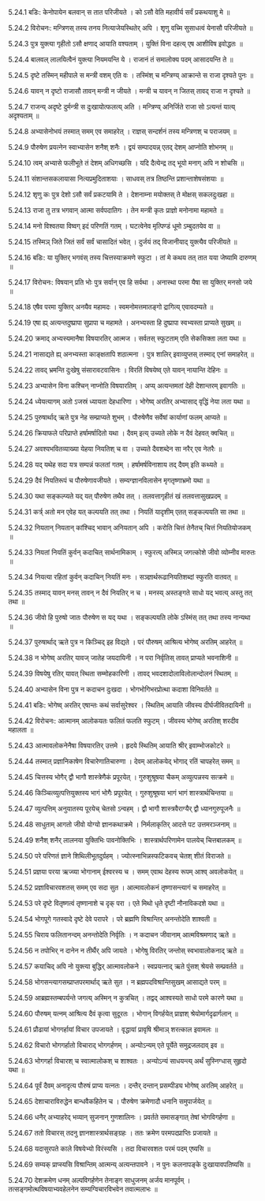 5.24.1
बडिः:
केनोपायेन बलवान् स तात परिजीयते ।
को ऽसौ वेति महावीर्य सर्वं प्रकथयाशु मे ॥


5.24.2
विरोचनः:
मन्त्रिणस् तस्य तनय नित्याजेयस्थितेर् अपि ।
शृणु वच्मि सुसाधत्वं येनासौ परिजीयते ॥


5.24.3
पुत्र युक्त्या गृहीतो ऽसौ क्षणाद् आयाति वश्यताम् ।
युक्तिं विना दहत्य् एष आशीविष इवोद्धतः ॥


5.24.4
बालवल् लालयित्वैनं युक्त्या नियमयन्ति ये ।
राजानं तं समालोक्य पदम् आसादयन्ति ते ॥


5.24.5
दृष्टे तस्मिन् महीपाले स मन्त्री वशम् एति वः ।
तस्मिंश् च मन्त्रिण्य् आक्रान्ते स राजा दृश्यते पुनः ॥


5.24.6
यावन् न दृष्टो राजासौ तावन् मन्त्री न जीयते ।
मन्त्री च यावन् न जितस् तावद् राजा न दृश्यते ॥


5.24.7
राजन्य् अदृष्टे दुर्मन्त्री स दुःखायोत्फलत्य् अति ।
मन्त्रिण्य् अनिर्जिते राजा सो ऽत्यन्तं यात्य् अदृश्यताम् ॥


5.24.8
अभ्यासेनोभयं तस्मात् समम् एव समाहरेत् ।
राज्ञस् सन्दर्शनं तस्य मन्त्रिणश् च पराजयम् ॥


5.24.9
पौरुषेण प्रयत्नेन स्वाभ्यासेन शनैश् शनैः ।
द्वयं सम्पादयन्न् एतद् देशम् आप्नोति शोभनम् ॥


5.24.10
त्वम् अभ्यासे फलीभूते तं देशम् अधिगच्छसि ।
यदि दैत्येन्द्र तद् भूयो मनाग् अपि न शोचसि ॥


5.24.11
संशान्तसकलायासा नित्यप्रमुदिताशयाः ।
साधवस् तत्र तिष्ठन्ति प्रशान्ताशेषसंशयाः ॥


5.24.12
शृणु कः पुत्र देशो ऽसौ सर्वं प्रकटयामि ते ।
देशनाम्ना मयोक्तस् ते मोक्षस् सकलदुःखहा ॥


5.24.13
राजा तु तत्र भगवान् आत्मा सर्वपदातिगः ।
तेन मन्त्री कृतः प्राज्ञो मनोनामा महामते ॥


5.24.14
मनो विश्वतया विष्वग् इदं परिणतिं गतम् ।
घटत्वेनेव मृत्पिण्डं धूमो ऽम्बुदतयेव वा ॥


5.24.15
तस्मिञ् जिते जितं सर्वं सर्वं चासादितं भवेत् ।
दुर्जयं तद् विजानीयाद् युक्त्यैव परिजीयते ॥


5.24.16
बडिः:
या युक्तिर् भगवंस् तस्य चित्तस्याक्रमणे स्फुटा ।
तां मे कथय तत् तात यया जेष्यामि दारुणम् ॥


5.24.17
विरोचनः:
विषयान् प्रति भोः पुत्र सर्वान् एव हि सर्वथा ।
अनास्था परमा यैषा सा युक्तिर् मनसो जये ॥


5.24.18
एषैव परमा युक्तिर् अनयैव महामदः ।
स्वमनोमत्तमातङ्गो द्रागित्य् एवावदम्यते ॥


5.24.19
एषा ह्य् अत्यन्तदुष्प्रापा सुप्रापा च महामते ।
अनभ्यस्ता हि दुष्प्रापा स्वभ्यस्ता प्राप्यते सुखम् ॥


5.24.20
क्रमाद् अभ्यस्यमानैषा विषयारतिर् आत्मज ।
सर्वतस् स्फुटताम् एति सेकसिक्ता लता यथा ॥


5.24.21
नासाद्यते ह्य् अनभ्यस्ता काङ्क्षतापि शठात्मना ।
पुत्र शालिर् इवाव्युप्तस् तस्माद् एनां समाहरेत् ॥


5.24.22
तावद् भ्रमन्ति दुःखेषु संसारावटवासिनः ।
विरतिं विषयेष्व् एते यावन् नायान्ति देहिनः ॥


5.24.23
अभ्यासेन विना कश्चिन् नाप्नोति विषयारतिम् ।
अप्य् अत्यन्तमतां देही देशान्तरम् इवागतिः ॥


5.24.24
ध्येयत्यागम् अतो ऽजस्रं ध्यायता देहधारिणा ।
भोगेष्व् अरतिर् अभ्यासाद् वृद्धिं नेया लता यथा ॥


5.24.25
पुरुषार्थाद् ऋते पुत्र नेह सम्प्राप्यते शुभम् ।
पौरुषेणैव सर्वेषां कार्याणां फलम् आप्यते ॥


5.24.26
क्रियाफले परिप्राप्ते हर्षामर्षादितो यथा ।
दैवम् इत्य् उच्यते लोके न दैवं देहवत् क्वचित् ॥


5.24.27
अवश्यभवितव्याख्या येहया नियतिश् च वा ।
उच्यते दैवशब्देन सा नरैर् एव नेतरैः ॥


5.24.28
यद् यथेह सदा यत्र सम्पन्नं फलतां गतम् ।
हर्षामर्षविनाशाय तद् दैवम् इति कथ्यते ॥


5.24.29
दैवं नियतिरूपं च पौरुषेणावजीयते ।
सम्यग्ज्ञानविलासेन मृगतृष्णाभ्रमो यथा ॥


5.24.30
यथा सङ्कल्प्यते यद् यत् पौरुषेण तथैव तत् ।
तलवत्तागृहीतं खं तलवत्तासुखप्रदम् ॥


5.24.31
कर्त्र् अतो मन एवेह यत् कल्पयति तत् तथा ।
नियतिं यादृशीम् एतत् सङ्कल्पयति सा तथा ॥


5.24.32
नियतान् नियतान् कांश्चिद् भावान् अनियतान् अपि ।
करोति चित्तं तेनैतच् चित्तं नियतियोजकम् ॥


5.24.33
नियतां नियतिं कुर्वन् कदाचित् सार्थनामिकाम् ।
स्फुरत्य् अस्मिञ् जगत्कोशे जीवो व्योम्नीव मारुतः ॥


5.24.34
नियत्या रहितां कुर्वन् कदाचिन् नियतिं मनः ।
सञ्ज्ञार्थरूढानियतिशब्दां स्फुरति वातवत् ॥


5.24.35
तस्माद् यावन् मनस् तावन् न दैवं नियतिर् न च ।
मनस्य् अस्तङ्गते साधो यद् भवत्य् अस्तु तत् तथा ॥


5.24.36
जीवो हि पुरुषो जातः पौरुषेण स यद् यथा ।
सङ्कल्पयति लोके ऽस्मिंस् तत् तथा तस्य नान्यथा ॥


5.24.37
पुरुषार्थाद् ऋते पुत्र न किञ्चिद् इह विद्यते ।
परं पौरुषम् आश्रित्य भोगेष्व् अरतिम् आहरेत् ॥


5.24.38
न भोगेष्व् अरतिर् यावज् जातेह जयदायिनी ।
न परा निर्वृतिस् तावत् प्राप्यते भवनाशिनी ॥


5.24.39
विषयेषु रतिर् यावत् स्थिता सम्मोहकारिणी ।
तावद् भवदशादोलाविलोलान्दोलनं स्थितम् ॥


5.24.40
अभ्यासेन विना पुत्र न कदाचन दुःखदा ।
भोगभोगिभरप्रोत्था कदाशा विनिवर्तते ॥


5.24.41
बडिः:
भोगेष्व् अरतिर् एषान्तः कथं सर्वासुरेश्वर ।
स्थितिम् आयाति जीवस्य दीर्घजीवितदायिनी ॥


5.24.42
विरोचनः:
आत्मानम् आलोकयतः फलितं फलति स्फुटम् ।
जीवस्य भोगेष्व् अरतिश् शरदीव महालता ॥


5.24.43
आत्मावलोकनेनैषा विषयारतिर् उत्तमे ।
हृदये स्थितिम् आयाति श्रीर् इवाम्भोजकोटरे ॥


5.24.44
तस्मात् प्रज्ञानिकाषेण विचारेणातिचारुणा ।
देवम् आलोकयेद् भोगाद् रतिं चापहरेत् समम् ॥


5.24.45
चित्तस्य भोगैर् द्वौ भागौ शास्त्रेणैकं प्रपूरयेत् ।
गुरुशुश्रूषया चैकम् अव्युत्पन्नस्य सत्क्रमे ॥


5.24.46
किञ्चित्व्युत्पत्तियुक्तस्य भागं भोगैः प्रपूरयेत् ।
गुरुशुश्रूषया भागं भागं शास्त्रार्थचिन्तया ॥


5.24.47
व्युत्पत्तिम् अनुयातस्य पूरयेच् चेतसो ऽन्वहम् ।
द्वौ भागौ शास्त्रवैराग्यैर् द्वौ ध्यानगुरुपूजनैः ॥


5.24.48
साधुताम् आगतो जीवो योग्यो ज्ञानकथाक्रमे ।
निर्मलाकृतिर् आदत्ते पट उत्तमरञ्जनाम् ॥


5.24.49
शनैश् शनैर् लालनया युक्तिभिः पावनोक्तिभिः ।
शास्त्रार्थपरिणामेन पालयेच् चित्तबालकम् ॥


5.24.50
परे परिणतं ज्ञाने शिथिलीभूतदुर्ग्रहम् ।
ज्योत्स्नाभिन्नस्फटिकवच् चेतश् शीतं विराजते ॥


5.24.51
प्रज्ञया परया ऋज्व्या भोगानाम् ईश्वरस्य च ।
समम् एवाथ देहस्य रूपम् आश्व् अवलोकयेत् ॥


5.24.52
प्रज्ञाविचारवशतस् समम् एव सदा सुत ।
आत्मावलोकनं तृष्णासन्त्यागं च समाहरेत् ॥


5.24.53
परे दृष्टे वितृष्णत्वं तृष्णानाशे च दृक् परा ।
एते मिथो धृते दृष्टी नौनाविकदशे यथा ॥


5.24.54
भोगपूगे गतस्वादे दृष्टे देवे परापरे ।
परे ब्रह्मणि विश्रान्तिर् अनन्तोदेति शाश्वती ॥


5.24.55
चिराय फलितानन्दम् अनन्तोदेति निर्वृतिः ।
न कदाचन जीवानाम् आत्मविश्रमणाद् ऋते ॥


5.24.56
न तपोभिर् न दानेन न तीर्थैर् अपि जायते ।
भोगेषु विरतिर् जन्तोस् स्वभावालोकनाद् ऋते ॥


5.24.57
कयाचिद् अपि नो युक्त्या बुद्धिर् आत्मावलोकने ।
स्वप्रयत्नाद् ऋते पुंसश् श्रेयसे सम्प्रवर्तते ॥


5.24.58
भोगसन्त्यागसम्प्राप्तपरमार्थाद् ऋते सुत ।
न ब्रह्मपदविश्रान्तिसुखम् आसाद्यते परम् ॥


5.24.59
आब्रह्मस्तम्बपर्यन्ते जगत्य् अस्मिन् न कुत्रचित् ।
तद्वद् आश्वस्यते साधो परमे कारणे यथा ॥


5.24.60
पौरुषम् यत्नम् आश्रित्य दैवं कृत्वा सुदूरतः ।
भोगान् विगर्हयेत् प्राज्ञश् श्रेयोमार्गदृढार्गलान् ॥


5.24.61
प्रौढायां भोगगर्हायां विचार उपजायते ।
वृद्धायां प्रावृषि श्रीमाञ् शरत्काल इवामलः ॥


5.24.62
विचारो भोगगर्हातो विचाराद् भोगगर्हणम् ।
अन्योऽन्यम् एते पूर्येते समुद्रजलदाव् इव ॥


5.24.63
भोगगर्हा विचारश् च स्वात्मालोकश् च शाश्वतः ।
अन्योऽन्यं साधयन्त्य् अर्थं सुस्निग्धास् सुहृदो यथा ॥


5.24.64
पूर्वं दैवम् अनादृत्य पौरुषं प्राप्य यत्नतः ।
दन्तैर् दन्तान् प्रसम्पीड्य भोगेष्व् अरतिम् आहरेत् ॥


5.24.65
देशाचाराविरुद्धेन बान्धवैकहितेन च ।
पौरुषेण क्रमेणादौ धनानि समुपार्जयेत् ॥


5.24.66
धनैर् अभ्याहरेद् भव्यान् सुजनान् गुणशालिनः ।
प्रवर्तते समासङ्गात् तेषां भोगविगर्हणा ॥


5.24.67
ततो विचारस् तदनु ज्ञानशास्त्रार्थसङ्ग्रहः ।
ततः क्रमेण परमपदप्राप्तिः प्रजायते ॥


5.24.68
यदासुरपते काले विषयेभ्यो विरंस्यसि ।
तदा विचारवशतः परमं पदम् एष्यसि ॥


5.24.69
सम्यक् प्राप्स्यसि विश्रान्तिम् आत्मन्य् अत्यन्तपावने ।
न पुनः कलनापङ्के दुःखायावपतिष्यसि ॥


5.24.70
देशक्रमेण धनम् अल्पविगर्हणेन तेनाङ्ग साधुजनम् अर्जय मानपूर्वम् ।
तत्सङ्गमोत्थविषयाभ्यवहेलनेन सम्यग्विचारविभवेन तवात्मलाभः ॥

